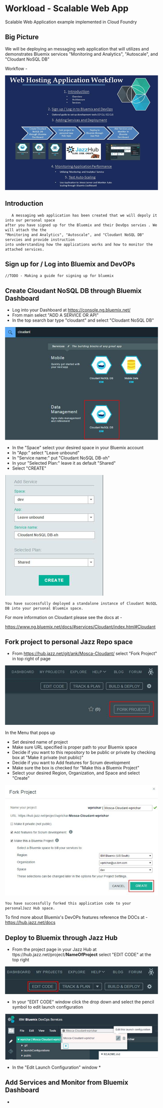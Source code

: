 # Workload - Scalable Web App

Scalable Web Application example implemented in Cloud Foundry 


## Big Picture

We will be deploying an messaging web application that will utilizes and demonstrates Bluemix services "Monitoring and Analytics",
"Autoscale", and "Cloudant NoSQL DB"

Workflow - 

![Workflow](images/WebHostingAppWorkflow.jpg)

## Introduction

	   A messaging web application has been created that we will depoly it into our personal space
	after you have signed up for the Bluemix and their DevOps servies . We will attach the the
	"Monitoring and Analytics", "Autoscale", and "Cloudant NoSQL DB" servcies and provide instruction
	into understanding how the applications works and how to monitor the attached services.  

## Sign up for / Log into Bluemix and DevOPs

	//TODO - Making a guide for signing up for bluemix


## Create Cloudant NoSQL DB through Bluemix Dashboard
 

* Log into your Dashboard at https://console.ng.bluemix.net/
* From main select "ADD A SERVICE OR API"
* In the top search bar type "cloudant" and select "Cloudant NoSQL DB"

![Example](images/cloudant.jpg)

* In the "Space" select your desired space in your Bluemix account
* In "App:" select "Leave unbound"
* In "Service name:" put "Cloudant NoSQL DB-xh"
* In your "Selected Plan:" leave it as default "Shared"
* Select "CREATE"

![Example](images/AddService.jpg)

	You have successfully deployed a standalone instance of Cloudant NoSQL DB into your personal Bluemix space. 
For more information on Cloudant please see the docs at - 

https://www.ng.bluemix.net/docs/#services/Cloudant/index.html#Cloudant

## Fork project to personal Jazz Repo space 

* From https://hub.jazz.net/git/ank/Mosca-Cloudant/ select "Fork Project" in top right of page

![Example](images/fork.jpg)

In the Menu that pops up 

* Set desired name of project 
* Make sure URL specified is proper path to your Bluemix space 
* Decide if you want to this repository to be public or private by checking box at "Make it private (not public)"
* Decide if you want to Add features for Scrum development
* Make sure the box is checked for "Make this a Bluemix Project"
* Select your desired Region, Organization, and Space and select "Create"

![Example](images/create.jpg)

	You have successfully forked this application code to your personalJazz Hub space.
To find more about Bluemix's DevOPs features reference the DOCs at - 
https://hub.jazz.net/docs

## Deploy to Bluemix through Jazz Hub

* From the project page in your Jazz Hub at ttps://hub.jazz.net/project/**NameOfProject** select "EDIT CODE" at the top right

![Example](images/editcode.jpg)

* In your "EDIT CODE" window click the drop down and select the pencil symbol to edit launch configuration

![Example](images/editlaunch.jpg)

* In the "Edit Launch Configuration" window
	* 

## Add Services and Monitor from Bluemix Dashboard

* 



